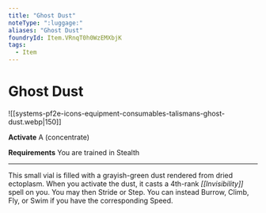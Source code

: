 ```yaml
---
title: "Ghost Dust"
noteType: ":luggage:"
aliases: "Ghost Dust"
foundryId: Item.VRnqT0h0WzEMXbjK
tags:
  - Item
---
```


# Ghost Dust
![[systems-pf2e-icons-equipment-consumables-talismans-ghost-dust.webp|150]]

**Activate** A (concentrate)

**Requirements** You are trained in Stealth

* * *

This small vial is filled with a grayish-green dust rendered from dried ectoplasm. When you activate the dust, it casts a 4th-rank _[[Invisibility]]_ spell on you. You may then Stride or Step. You can instead Burrow, Climb, Fly, or Swim if you have the corresponding Speed.
